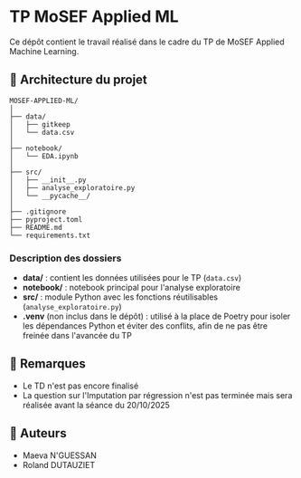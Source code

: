 # TP MoSEF Applied ML

Ce dépôt contient le travail réalisé dans le cadre du TP de MoSEF Applied Machine Learning.

## 📂 Architecture du projet
```
MOSEF-APPLIED-ML/
│
├── data/
│   ├── gitkeep
│   └── data.csv
│
├── notebook/
│   └── EDA.ipynb
│
├── src/
│   ├── __init__.py
│   ├── analyse_exploratoire.py
│   └── __pycache__/
│
├── .gitignore
├── pyproject.toml
├── README.md
└── requirements.txt
```

### Description des dossiers

- **data/** : contient les données utilisées pour le TP (`data.csv`)
- **notebook/** : notebook principal pour l'analyse exploratoire
- **src/** : module Python avec les fonctions réutilisables (`analyse_exploratoire.py`)
- **.venv** (non inclus dans le dépôt) : utilisé à la place de Poetry pour isoler les dépendances Python et éviter des conflits, afin de ne pas être freinée dans l'avancée du TP

## 📝 Remarques

- Le TD n'est pas encore finalisé
- La question sur l'Imputation par régression n'est pas terminée mais sera réalisée avant la séance du 20/10/2025

## 👥 Auteurs

- Maeva N'GUESSAN
- Roland DUTAUZIET
